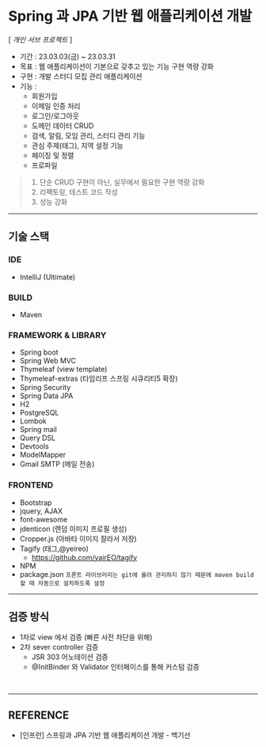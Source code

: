 # Spring 과 JPA 기반 웹 애플리케이션 개발 

[ _개인 서브 프로젝트_ ]

* 기간 : 23.03.03(금) ~ 23.03.31
* 목표 : 웹 애플리케이션이 기본으로 갖추고 있는 기능 구현 역량 강화
* 구현 : 개발 스터디 모집 관리 애플리케이션
* 기능 :
  * 회원가입
  * 이메일 인증 처리
  * 로그인/로그아웃
  * 도메인 데이터 CRUD
  * 검색, 알림, 모임 관리, 스터디 관리 기능
  * 관심 주제(태그), 지역 설정 기능
  * 페이징 및 정렬
  * 프로파일

> 1) 단순 CRUD 구현이 아닌, 실무에서 필요한 구현 역량 강화
> 2) 리팩토링, 테스트 코드 작성
> 3) 성능 강화

---

## 기술 스택

### IDE
* IntelliJ (Ultimate)

### BUILD
* Maven

### FRAMEWORK & LIBRARY
* Spring boot
* Spring Web MVC
* Thymeleaf (view template)
* Thymeleaf-extras (타임리프 스프링 시큐리티5 확장)
* Spring Security
* Spring Data JPA
* H2
* PostgreSQL
* Lombok
* Spring mail
* Query DSL
* Devtools
* ModelMapper
* Gmail SMTP (메일 전송) 

### FRONTEND
* Bootstrap
* jquery, AJAX
* font-awesome 
* jdenticon (랜덤 이미지 프로필 생성)
* Cropper.js (아바타 이미지 잘라서 저장)
* Tagify (태그,@yeireo)
  * https://github.com/yairEO/tagify
* NPM
* package.json
`프론트 라이브러리는 git에 올려 관리하지 않기 때문에 maven build할 때 자동으로 설치하도록 설정`

---

## 검증 방식
* 1차로 view 에서 검증 (빠른 사전 차단을 위해)
* 2차 sever controller 검증
  * JSR 303 어노테이션 검증
  * @InitBinder 와 Validator 인터페이스를 통해 커스텀 검증
  
<br>

---

## REFERENCE
* [인프런] 스프링과 JPA 기반 웹 애플리케이션 개발 - 백기선